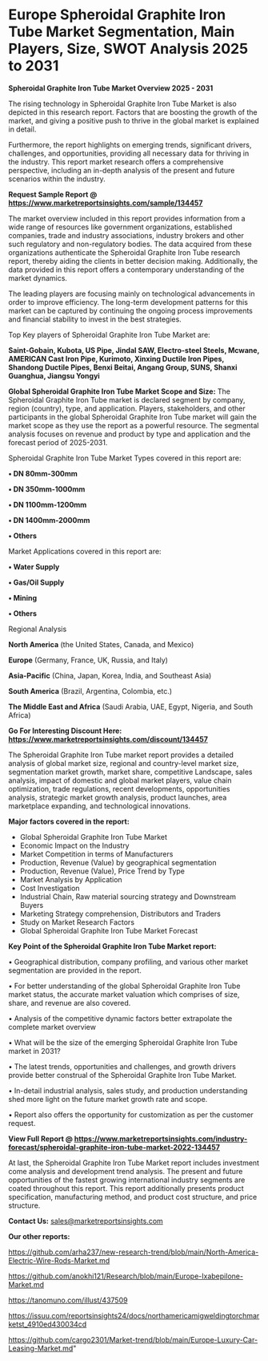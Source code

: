 # Europe Spheroidal Graphite Iron Tube Market Segmentation, Main Players, Size, SWOT Analysis 2025 to 2031

<Strong> Spheroidal Graphite Iron Tube Market Overview 2025 - 2031</strong>

The rising technology in Spheroidal Graphite Iron Tube Market is also depicted in this research report. Factors that are boosting the growth of the market, and giving a positive push to thrive in the global market is explained in detail.

Furthermore, the report highlights on emerging trends, significant drivers, challenges, and opportunities, providing all necessary data for thriving in the industry. This report market research offers a comprehensive perspective, including an in-depth analysis of the present and future scenarios within the industry.

<strong>Request Sample Report @ <a href=https://www.marketreportsinsights.com/sample/134457>https://www.marketreportsinsights.com/sample/134457</a></strong>

The market overview included in this report provides information from a wide range of resources like government organizations, established companies, trade and industry associations, industry brokers and other such regulatory and non-regulatory bodies. The data acquired from these organizations authenticate the Spheroidal Graphite Iron Tube research report, thereby aiding the clients in better decision making. Additionally, the data provided in this report offers a contemporary understanding of the market dynamics.

The leading players are focusing mainly on technological advancements in order to improve efficiency. The long-term development patterns for this market can be captured by continuing the ongoing process improvements and financial stability to invest in the best strategies.

Top Key players of Spheroidal Graphite Iron Tube Market are:

<strong>Saint-Gobain, Kubota, US Pipe, Jindal SAW, Electro-steel Steels, Mcwane, AMERICAN Cast Iron Pipe, Kurimoto, Xinxing Ductile Iron Pipes, Shandong Ductile Pipes, Benxi Beitai, Angang Group, SUNS, Shanxi Guanghua, Jiangsu Yongyi</strong>

<strong><b>Global Spheroidal Graphite Iron Tube Market Scope and Size:</b></strong>
The Spheroidal Graphite Iron Tube market is declared segment by company, region (country), type, and application. Players, stakeholders, and other participants in the global Spheroidal Graphite Iron Tube market will gain the market scope as they use the report as a powerful resource. The segmental analysis focuses on revenue and product by type and application and the forecast period of 2025-2031.

Spheroidal Graphite Iron Tube Market Types covered in this report are:

<strong>• DN 80mm-300mm

• DN 350mm-1000mm

• DN 1100mm-1200mm

• DN 1400mm-2000mm

• Others</strong>

Market Applications covered in this report are:

<strong>• Water Supply

• Gas/Oil Supply

• Mining

• Others</strong> 

Regional Analysis

<strong>North America</strong> (the United States, Canada, and Mexico)

<strong>Europe</strong> (Germany, France, UK, Russia, and Italy)

<strong>Asia-Pacific</strong> (China, Japan, Korea, India, and Southeast Asia)

<strong>South America</strong> (Brazil, Argentina, Colombia, etc.)

<strong>The Middle East and Africa</strong> (Saudi Arabia, UAE, Egypt, Nigeria, and South Africa)

<strong>Go For Interesting Discount Here: <a href=https://www.marketreportsinsights.com/discount/134457>https://www.marketreportsinsights.com/discount/134457</a></strong>

The Spheroidal Graphite Iron Tube market report provides a detailed analysis of global market size, regional and country-level market size, segmentation market growth, market share, competitive Landscape, sales analysis, impact of domestic and global market players, value chain optimization, trade regulations, recent developments, opportunities analysis, strategic market growth analysis, product launches, area marketplace expanding, and technological innovations.

<strong><b>Major factors covered in the report:</b></strong>
<ul>
  <li>Global Spheroidal Graphite Iron Tube Market </li>
  <li>Economic Impact on the Industry</li>
  <li>Market Competition in terms of Manufacturers</li>
  <li>Production, Revenue (Value) by geographical segmentation</li>
  <li>Production, Revenue (Value), Price Trend by Type</li>
  <li>Market Analysis by Application</li>
  <li>Cost Investigation</li>
  <li>Industrial Chain, Raw material sourcing strategy and Downstream Buyers</li>
  <li>Marketing Strategy comprehension, Distributors and Traders</li>
  <li>Study on Market Research Factors</li>
  <li>Global Spheroidal Graphite Iron Tube Market Forecast</li>
</ul>

<strong><b>Key Point of the Spheroidal Graphite Iron Tube Market report:</b></strong>

• Geographical distribution, company profiling, and various other market segmentation are provided in the report.

• For better understanding of the global Spheroidal Graphite Iron Tube market status, the accurate market valuation which comprises of size, share, and revenue are also covered.

• Analysis of the competitive dynamic factors better extrapolate the complete market overview

• What will be the size of the emerging Spheroidal Graphite Iron Tube market in 2031?

• The latest trends, opportunities and challenges, and growth drivers provide better construal of the Spheroidal Graphite Iron Tube Market.

• In-detail industrial analysis, sales study, and production understanding shed more light on the future market growth rate and scope.

• Report also offers the opportunity for customization as per the customer request.

<strong><b>View Full Report @ <a href=https://www.marketreportsinsights.com/industry-forecast/spheroidal-graphite-iron-tube-market-2022-134457>https://www.marketreportsinsights.com/industry-forecast/spheroidal-graphite-iron-tube-market-2022-134457</a></b></strong>


At last, the Spheroidal Graphite Iron Tube Market report includes investment come analysis and development trend analysis. The present and future opportunities of the fastest growing international industry segments are coated throughout this report. This report additionally presents product specification, manufacturing method, and product cost structure, and price structure.

<strong>Contact Us:</strong>
sales@marketreportsinsights.com

<strong>Our other reports:</strong>

<a href=https://github.com/arha237/new-research-trend/blob/main/North-America-Electric-Wire-Rods-Market.md>https://github.com/arha237/new-research-trend/blob/main/North-America-Electric-Wire-Rods-Market.md</a>

<a href=https://github.com/anokhi121/Research/blob/main/Europe-Ixabepilone-Market.md>https://github.com/anokhi121/Research/blob/main/Europe-Ixabepilone-Market.md</a>

<a href=https://tanomuno.com/illust/437509>https://tanomuno.com/illust/437509</a>

<a href=https://issuu.com/reportsinsights24/docs/northamericamigweldingtorchmarketst_4910ed430034cd>https://issuu.com/reportsinsights24/docs/northamericamigweldingtorchmarketst_4910ed430034cd</a>

<a href=https://github.com/cargo2301/Market-trend/blob/main/Europe-Luxury-Car-Leasing-Market.md>https://github.com/cargo2301/Market-trend/blob/main/Europe-Luxury-Car-Leasing-Market.md</a>"
